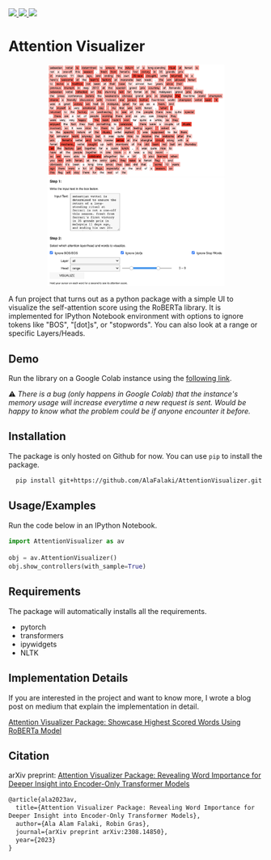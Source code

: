 
<a href="https://twitter.com/NLPiation">
<img src="https://img.shields.io/badge/Author-Twitter-blue" />
</a>
<a href="https://pub.towardsai.net/attention-visualizer-package-showcase-highest-scored-words-using-roberta-model-8218658b4447">
<img src="https://img.shields.io/badge/Blog%20Post-Medium-orange" />
</a>
<a href="https://colab.research.google.com/github/AlaFalaki/AttentionVisualizer/blob/main/demo.ipynb">
<img src="https://colab.research.google.com/assets/colab-badge.svg" />
</a>

# Attention Visualizer

<p align="center">
<img width="350" src="https://raw.githubusercontent.com/AlaFalaki/AttentionVisualizer/main/images/output.png" />
<img width="350" src="https://raw.githubusercontent.com/AlaFalaki/AttentionVisualizer/main/images/UI.png">
</p>

A fun project that turns out as a python package with a simple UI to visualize the self-attention score using the RoBERTa library. It is implemented for IPython Notebook environment with options to ignore tokens like "BOS", "[dot]s", or "stopwords". You can also look at a range or specific Layers/Heads.
 
## Demo

Run the library on a Google Colab instance using the [following link](https://colab.research.google.com/github/AlaFalaki/AttentionVisualizer/blob/main/demo.ipynb).

:warning: *There is a bug (only happens in Google Colab) that the instance's memory usage will increase everytime a new request is sent. Would be happy to know what the problem could be if anyone encounter it before.*

## Installation

The package is only hosted on Github for now. You can use `pip` to install the package. 

```bash
  pip install git+https://github.com/AlaFalaki/AttentionVisualizer.git
```


## Usage/Examples

Run the code below in an IPython Notebook.

```python
import AttentionVisualizer as av

obj = av.AttentionVisualizer()
obj.show_controllers(with_sample=True)
```


## Requirements

The package will automatically installs all the requirements.

- pytorch
- transformers
- ipywidgets
- NLTK


## Implementation Details

If you are interested in the project and want to know more, I wrote a blog post on medium that explain the implementation in detail. 

<a href="https://pub.towardsai.net/attention-visualizer-package-showcase-highest-scored-words-using-roberta-model-8218658b4447">
Attention Visualizer Package: Showcase Highest Scored Words Using RoBERTa Model
</a>

## Citation

arXiv preprint: <a href="https://arxiv.org/abs/2308.14850">Attention Visualizer Package: Revealing Word Importance for Deeper Insight into Encoder-Only Transformer Models</a>

```
@article{ala2023av,
  title={Attention Visualizer Package: Revealing Word Importance for Deeper Insight into Encoder-Only Transformer Models},
  author={Ala Alam Falaki, Robin Gras},
  journal={arXiv preprint arXiv:2308.14850},
  year={2023}
}
```
